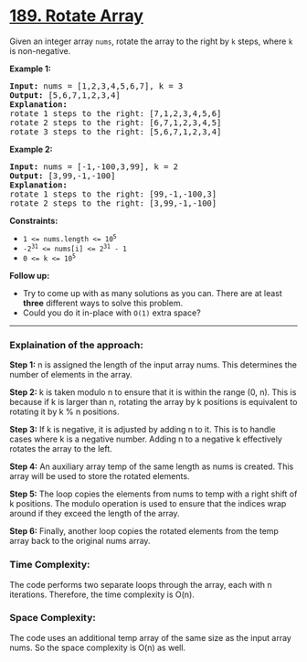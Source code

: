 # [189. Rotate Array](https://leetcode.com/problems/rotate-array/)

<div class="xFUwe" data-track-load="description_content"><p>Given an integer array <code>nums</code>, rotate the array to the right by <code>k</code> steps, where <code>k</code> is non-negative.</p>

<p><strong class="example">Example 1:</strong></p>

<pre><strong>Input:</strong> nums = [1,2,3,4,5,6,7], k = 3
<strong>Output:</strong> [5,6,7,1,2,3,4]
<strong>Explanation:</strong>
rotate 1 steps to the right: [7,1,2,3,4,5,6]
rotate 2 steps to the right: [6,7,1,2,3,4,5]
rotate 3 steps to the right: [5,6,7,1,2,3,4]
</pre>

<p><strong class="example">Example 2:</strong></p>

<pre><strong>Input:</strong> nums = [-1,-100,3,99], k = 2
<strong>Output:</strong> [3,99,-1,-100]
<strong>Explanation:</strong> 
rotate 1 steps to the right: [99,-1,-100,3]
rotate 2 steps to the right: [3,99,-1,-100]
</pre>

<p><strong>Constraints:</strong></p>

<ul>
	<li><code>1 &lt;= nums.length &lt;= 10<sup>5</sup></code></li>
	<li><code>-2<sup>31</sup> &lt;= nums[i] &lt;= 2<sup>31</sup> - 1</code></li>
	<li><code>0 &lt;= k &lt;= 10<sup>5</sup></code></li>
</ul>

<p><strong>Follow up:</strong></p>

<ul>
	<li>Try to come up with as many solutions as you can. There are at least <strong>three</strong> different ways to solve this problem.</li>
	<li>Could you do it in-place with <code>O(1)</code> extra space?</li>
</ul>
</div>

---

### Explaination of the approach:

**Step 1:** n is assigned the length of the input array nums. This determines the number of elements in the array.

**Step 2:** k is taken modulo n to ensure that it is within the range (0, n). This is because if k is larger than n, rotating the array by k positions is equivalent to rotating it by k % n positions.

**Step 3:** If k is negative, it is adjusted by adding n to it. This is to handle cases where k is a negative number. Adding n to a negative k effectively rotates the array to the left.

**Step 4:** An auxiliary array temp of the same length as nums is created. This array will be used to store the rotated elements.

**Step 5:** The loop copies the elements from nums to temp with a right shift of k positions. The modulo operation is used to ensure that the indices wrap around if they exceed the length of the array.

**Step 6:** Finally, another loop copies the rotated elements from the temp array back to the original nums array.

### Time Complexity:

The code performs two separate loops through the array, each with n iterations. Therefore, the time complexity is O(n).

### Space Complexity:

The code uses an additional temp array of the same size as the input array nums. So the space complexity is O(n) as well.
